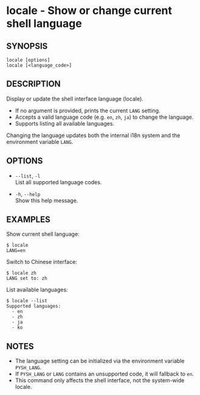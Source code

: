 # locale - Show or change current shell language

## SYNOPSIS

    locale [options]
    locale [<language_code>]


## DESCRIPTION

Display or update the shell interface language (locale).

- If no argument is provided, prints the current `LANG` setting.
- Accepts a valid language code (e.g. `en`, `zh`, `ja`) to change the language.
- Supports listing all available languages.

Changing the language updates both the internal i18n system and the environment variable `LANG`.


## OPTIONS

- `--list`, `-l`  
  List all supported language codes.

- `-h`, `--help`  
  Show this help message.


## EXAMPLES

Show current shell language:

```shell
$ locale
LANG=en
```

Switch to Chinese interface:

```shell
$ locale zh
LANG set to: zh
```

List available languages:

```shell
$ locale --list
Supported languages:
  - en
  - zh
  - ja
  - ko
```


## NOTES

- The language setting can be initialized via the environment variable `PYSH_LANG`.
- If `PYSH_LANG` or `LANG` contains an unsupported code, it will fallback to `en`.
- This command only affects the shell interface, not the system-wide locale.

